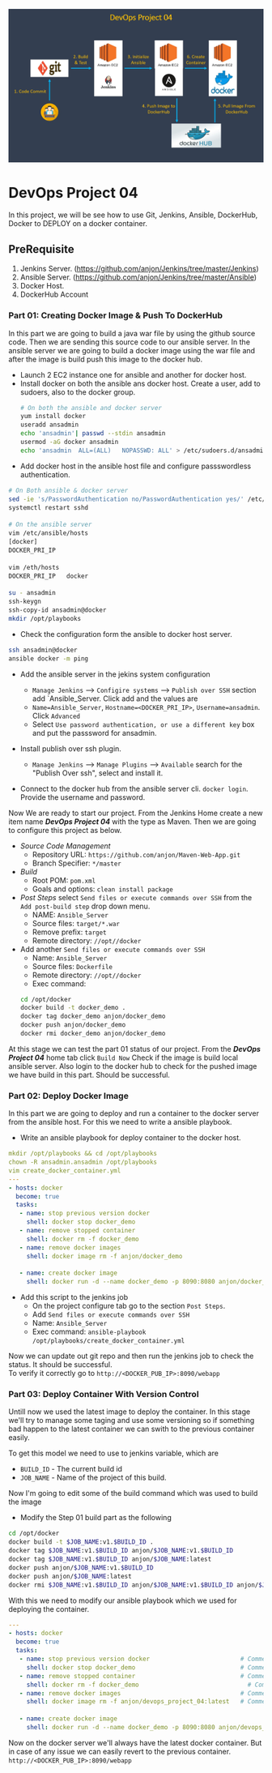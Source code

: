 ![DevOps Project-04](https://github.com/anjon/DevOps-Project/blob/master/devops-project-04.jpg)


# DevOps Project 04
In this project, we will be see how to use Git, Jenkins, Ansible, DockerHub, Docker to DEPLOY on a docker container.

## PreRequisite
1. Jenkins Server. (https://github.com/anjon/Jenkins/tree/master/Jenkins)
2. Ansible Server. (https://github.com/anjon/Jenkins/tree/master/Ansible)
3. Docker Host.
4. DockerHub Account

### Part 01: Creating Docker Image & Push To DockerHub
In this part we are going to build a java war file by using the github source code. Then we are sending this source code to our ansible server. In the ansible server we are going to build a docker image using the war file and after the image is build push this image to the docker hub.

- Launch 2 EC2 instance one for ansible and another for docker host. 
- Install docker on both the ansible ans docker host. Create a user, add to sudoers, also to the docker group.
  ```sh
  # On both the ansible and docker server
  yum install docker
  useradd ansadmin
  echo 'ansadmin'| passwd --stdin ansadmin
  usermod -aG docker ansadmin
  echo 'ansadmin  ALL=(ALL)   NOPASSWD: ALL' > /etc/sudoers.d/ansadmin
  ```
- Add docker host in the ansible host file and configure passswordless authentication.
```sh
# On Both ansible & docker server
sed -ie 's/PasswordAuthentication no/PasswordAuthentication yes/' /etc/ssh/sshd_config
systemctl restart sshd

# On the ansible server
vim /etc/ansible/hosts
[docker]
DOCKER_PRI_IP

vim /eth/hosts
DOCKER_PRI_IP   docker

su - ansadmin
ssh-keygn
ssh-copy-id ansadmin@docker
mkdir /opt/playbooks
```

- Check the configuration form the ansible to docker host server.
```sh
ssh ansadmin@docker
ansible docker -m ping
```

- Add the ansible server in the jekins system configuration
  - `Manage Jenkins` --> `Configire systems` --> `Publish over SSH` section add `Ansible_Server. Click add and the values are
  - `Name=Ansible_Server`, `Hostname=<DOCKER_PRI_IP>`, `Username=ansadmin`. Click `Advanced`   
  - Select `Use password authentication, or use a different key` box and put the passsword for ansadmin.
  
- Install publish over ssh plugin.
  - `Manage Jenkins` --> `Manage Plugins` --> `Available` search for the "Publish Over ssh", select and install it.

- Connect to the docker hub from the ansible server cli. `docker login`. Provide the username and password.

Now We are ready to start our project. From the Jenkins Home create a new item name ***DevOps Project 04*** with the type as Maven. Then we are going to configure this project as below.
- *Source Code Management*
  - Repository URL: `https://github.com/anjon/Maven-Web-App.git`
  - Branch Specifier: `*/master`
- *Build*
  - Root POM: `pom.xml`
  - Goals and options: `clean install package`
- *Post Steps*  select `Send files or execute commands over SSH` from the `Add post-build step` drop down menu. 
  - NAME: `Ansible_Server`
  - Source files: `target/*.war`
  - Remove prefix: `target`
  - Remote directory: `//opt//docker`
- Add another `Send files or execute commands over SSH`
  - Name: `Ansible_Server`
  - Source files: `Dockerfile`
  - Remote directory: `//opt//docker`
  - Exec command: 
  ```sh
  cd /opt/docker
  docker build -t docker_demo .
  docker tag docker_demo anjon/docker_demo
  docker push anjon/docker_demo
  docker rmi docker_demo anjon/docker_demo
  ```
At this stage we can test the part 01 status of our project. From the ***DevOps Project 04*** home tab click `Build Now`
Check if the image is build local ansible server. Also login to the docker hub to check for the pushed image we have build in this part. Should be successful. 

### Part 02: Deploy Docker Image
In this part we are going to deploy and run a container to the docker server from the ansible host. For this we need to write a ansible playbook.
- Write an ansible playbook for deploy container to the docker host.
```yaml
mkdir /opt/playbooks && cd /opt/playbooks
chown -R ansadmin.ansadmin /opt/playbooks
vim create_docker_container.yml
---
- hosts: docker
  become: true
  tasks:
   - name: stop previous version docker
     shell: docker stop docker_demo
   - name: remove stopped container
     shell: docker rm -f docker_demo	  
   - name: remove docker images
     shell: docker image rm -f anjon/docker_demo
      
   - name: create docker image
     shell: docker run -d --name docker_demo -p 8090:8080 anjon/docker_demo
```
- Add this script to the jenkins job
  - On the project configure tab go to the section `Post Steps`.
  - Add `Send files or execute commands over SSH`
  - Name: `Ansible_Server`
  - Exec command: `ansible-playbook /opt/playbooks/create_docker_container.yml`
  
Now we can update out git repo and then run the jenkins job to check the status. It should be successful.  
To verify it correctly go to `http://<DOCKER_PUB_IP>:8090/webapp`

### Part 03: Deploy Container With Version Control
Untill now we used the latest image to deploy the container. In this stage we'll try to manage some taging and use some versioning so if something bad happen to the latest container we can swith to the previous container easily. 

To get this model we need to use to jenkins variable, which are 
- `BUILD_ID` - The current build id
- `JOB_NAME` - Name of the project of this build.

Now I'm going to edit some of the build command which was used to build the image
- Modify the Step 01 build part as the following
```sh
cd /opt/docker
docker build -t $JOB_NAME:v1.$BUILD_ID .
docker tag $JOB_NAME:v1.$BUILD_ID anjon/$JOB_NAME:v1.$BUILD_ID
docker tag $JOB_NAME:v1.$BUILD_ID anjon/$JOB_NAME:latest
docker push anjon/$JOB_NAME:v1.$BUILD_ID
docker push anjon/$JOB_NAME:latest
docker rmi $JOB_NAME:v1.$BUILD_ID anjon/$JOB_NAME:v1.$BUILD_ID anjon/$JOB_NAME:latest
```

With this we need to modify our ansible playbook which we used for deploying the container. 
```yaml
---
- hosts: docker
  become: true
  tasks:
   - name: stop previous version docker                         # Comment this line for the first build
     shell: docker stop docker_demo                             # Comment this line for the first build
   - name: remove stopped container                             # Comment this line for the first build
     shell: docker rm -f docker_demo	                          # Comment this line for the first build
   - name: remove docker images                                 # Comment this line for the first build
     shell: docker image rm -f anjon/devops_project_04:latest   # Comment this line for the first build
      
   - name: create docker image
     shell: docker run -d --name docker_demo -p 8090:8080 anjon/devops_project_04:latest
```

Now on the docker server we'll always have the latest docker container. But in case of any issue we can easily revert to the previous container.  
`http://<DOCKER_PUB_IP>:8090/webapp`
